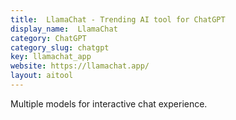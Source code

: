 ```yaml
---
title:  LlamaChat - Trending AI tool for ChatGPT
display_name:  LlamaChat
category: ChatGPT
category_slug: chatgpt
key: llamachat_app
website: https://llamachat.app/
layout: aitool
---
```


Multiple models for interactive chat experience.
